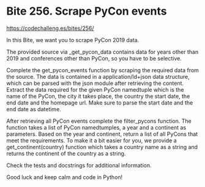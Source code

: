 # Bite 256. Scrape PyCon events

https://codechalleng.es/bites/256/

In this Bite, we want you to scrape PyCon 2019 data.

The provided source via _get_pycon_data contains data for years other than 2019 and conferences other than PyCon, so you
have to be selective.

Complete the get_pycon_events function by scraping the required data from the source. The data is contained in a
application/ld+json data structure, which can be parsed with the json module after retrieving the content. Extract the
data required for the given PyCon namedtuple which is the name of the PyCon, the city it takes place, the country the
start date, the end date and the homepage url. Make sure to parse the start date and the end date as datetime.

After retrieving all PyCon events complete the filter_pycons function. The function takes a list of PyCon namedtumples,
a year and a continent as parameters. Based on the year and continent, return a list of all PyCons that meet the
requirements. To make it a bit easier for you, we provide a get_continent(country) function which takes a country name
as a string and returns the continent of the country as a string.

Check the tests and docstrings for additional information.

Good luck and keep calm and code in Python!
